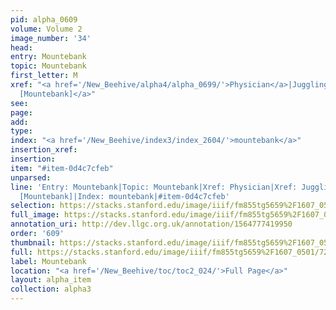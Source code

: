 ```yaml
---
pid: alpha_0609
volume: Volume 2
image_number: '34'
head: 
entry: Mountebank
topic: Mountebank
first_letter: M
xref: "<a href='/New_Beehive/alpha4/alpha_0699/'>Physician</a>|Juggling|<a href='/New_Beehive/toc/toc2_260/'>1333
  [Mountebank]</a>"
see: 
page: 
add: 
type: 
index: "<a href='/New_Beehive/index3/index_2604/'>mountebank</a>"
insertion_xref: 
insertion: 
item: "#item-0d4c7cfeb"
unparsed: 
line: 'Entry: Mountebank|Topic: Mountebank|Xref: Physician|Xref: Juggling|Xref: 1333
  [Mountebank]|Index: mountebank|#item-0d4c7cfeb'
selection: https://stacks.stanford.edu/image/iiif/fm855tg5659%2F1607_0501/724,1430,3057,460/full/0/default.jpg
full_image: https://stacks.stanford.edu/image/iiif/fm855tg5659%2F1607_0501/full/full/0/default.jpg
annotation_uri: http://dev.llgc.org.uk/annotation/1564777419950
order: '609'
thumbnail: https://stacks.stanford.edu/image/iiif/fm855tg5659%2F1607_0501/724,1430,600,180/250,/0/default.jpg
full: https://stacks.stanford.edu/image/iiif/fm855tg5659%2F1607_0501/724,1430,3057,460/full/0/default.jpg
label: Mountebank
location: "<a href='/New_Beehive/toc/toc2_024/'>Full Page</a>"
layout: alpha_item
collection: alpha3
---
```

